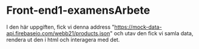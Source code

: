 # Front-end1-examensArbete
I den här uppgiften, fick vi denna address "https://mock-data-api.firebaseio.com/webb21/products.json" och utav den fick vi samla data, rendera ut den i html och interagera med det.
